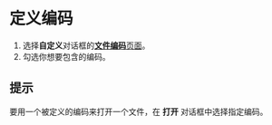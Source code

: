 # 定义编码

1. 选择**自定义**对话框的[**文件编码**页面](../../dlg/customize/encodings/index)。
2. 勾选你想要包含的编码。

## 提示

要用一个被定义的编码来打开一个文件，在 **打开** 对话框中选择指定编码。
